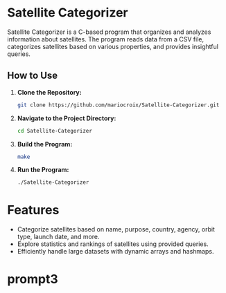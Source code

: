 # Satellite Categorizer

Satellite Categorizer is a C-based program that organizes and analyzes information about satellites. The program reads data from a CSV file, categorizes satellites based on various properties, and provides insightful queries.

## How to Use

1. **Clone the Repository:**
   ```bash
   git clone https://github.com/mariocroix/Satellite-Categorizer.git
2. **Navigate to the Project Directory:**
   ```bash
   cd Satellite-Categorizer
3. **Build the Program:**
   ```bash
   make
4. **Run the Program:**
   ```bash
   ./Satellite-Categorizer


# Features

- Categorize satellites based on name, purpose, country, agency, orbit type, launch date, and more.
- Explore statistics and rankings of satellites using provided queries.
- Efficiently handle large datasets with dynamic arrays and hashmaps.
# prompt3
